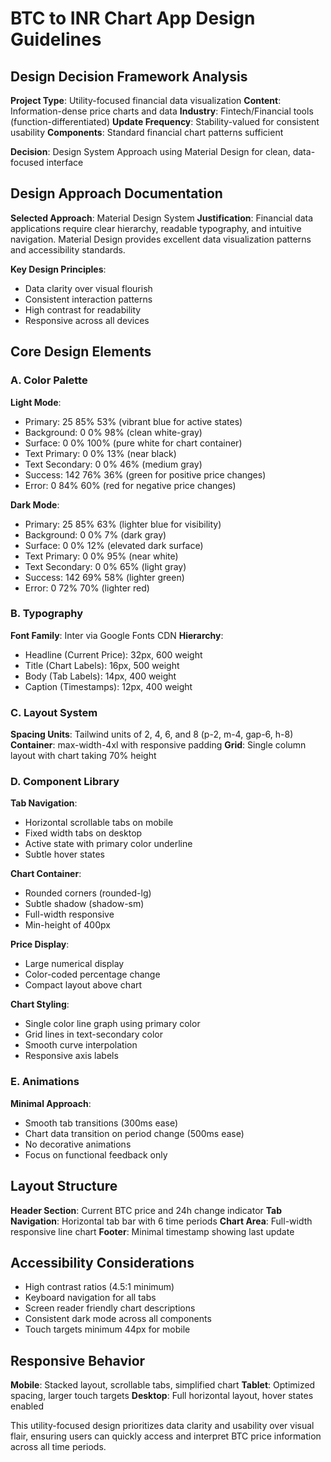 # BTC to INR Chart App Design Guidelines

## Design Decision Framework Analysis

**Project Type**: Utility-focused financial data visualization
**Content**: Information-dense price charts and data
**Industry**: Fintech/Financial tools (function-differentiated)
**Update Frequency**: Stability-valued for consistent usability
**Components**: Standard financial chart patterns sufficient

**Decision**: Design System Approach using Material Design for clean, data-focused interface

## Design Approach Documentation

**Selected Approach**: Material Design System
**Justification**: Financial data applications require clear hierarchy, readable typography, and intuitive navigation. Material Design provides excellent data visualization patterns and accessibility standards.

**Key Design Principles**:
- Data clarity over visual flourish
- Consistent interaction patterns
- High contrast for readability
- Responsive across all devices

## Core Design Elements

### A. Color Palette

**Light Mode**:
- Primary: 25 85% 53% (vibrant blue for active states)
- Background: 0 0% 98% (clean white-gray)
- Surface: 0 0% 100% (pure white for chart container)
- Text Primary: 0 0% 13% (near black)
- Text Secondary: 0 0% 46% (medium gray)
- Success: 142 76% 36% (green for positive price changes)
- Error: 0 84% 60% (red for negative price changes)

**Dark Mode**:
- Primary: 25 85% 63% (lighter blue for visibility)
- Background: 0 0% 7% (dark gray)
- Surface: 0 0% 12% (elevated dark surface)
- Text Primary: 0 0% 95% (near white)
- Text Secondary: 0 0% 65% (light gray)
- Success: 142 69% 58% (lighter green)
- Error: 0 72% 70% (lighter red)

### B. Typography

**Font Family**: Inter via Google Fonts CDN
**Hierarchy**:
- Headline (Current Price): 32px, 600 weight
- Title (Chart Labels): 16px, 500 weight
- Body (Tab Labels): 14px, 400 weight
- Caption (Timestamps): 12px, 400 weight

### C. Layout System

**Spacing Units**: Tailwind units of 2, 4, 6, and 8 (p-2, m-4, gap-6, h-8)
**Container**: max-width-4xl with responsive padding
**Grid**: Single column layout with chart taking 70% height

### D. Component Library

**Tab Navigation**:
- Horizontal scrollable tabs on mobile
- Fixed width tabs on desktop
- Active state with primary color underline
- Subtle hover states

**Chart Container**:
- Rounded corners (rounded-lg)
- Subtle shadow (shadow-sm)
- Full-width responsive
- Min-height of 400px

**Price Display**:
- Large numerical display
- Color-coded percentage change
- Compact layout above chart

**Chart Styling**:
- Single color line graph using primary color
- Grid lines in text-secondary color
- Smooth curve interpolation
- Responsive axis labels

### E. Animations

**Minimal Approach**:
- Smooth tab transitions (300ms ease)
- Chart data transition on period change (500ms ease)
- No decorative animations
- Focus on functional feedback only

## Layout Structure

**Header Section**: Current BTC price and 24h change indicator
**Tab Navigation**: Horizontal tab bar with 6 time periods
**Chart Area**: Full-width responsive line chart
**Footer**: Minimal timestamp showing last update

## Accessibility Considerations

- High contrast ratios (4.5:1 minimum)
- Keyboard navigation for all tabs
- Screen reader friendly chart descriptions
- Consistent dark mode across all components
- Touch targets minimum 44px for mobile

## Responsive Behavior

**Mobile**: Stacked layout, scrollable tabs, simplified chart
**Tablet**: Optimized spacing, larger touch targets
**Desktop**: Full horizontal layout, hover states enabled

This utility-focused design prioritizes data clarity and usability over visual flair, ensuring users can quickly access and interpret BTC price information across all time periods.